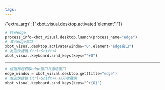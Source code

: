 ```yaml
---
tags:
---
```

{'extra_args': ["xbot_visual.desktop.activate:['element']"]}
```python
# 打开edge
process_info=xbot_visual.desktop.launch(process_name="edge")
# 激活edge窗口
xbot_visual.desktop.activate(window="0",element="edge窗口")
# 发送快捷键 Ctrl+Shift+O
xbot_visual.keyboard.send_keys(keys="^+O")
```
---
```python
# 根据标题获取edge窗口并激活窗口
edge_window = xbot_visual.desktop.get(title="edge")
# 发送快捷键 Ctrl+Shift+O 打开收藏夹
xbot_visual.keyboard.send_keys(keys="^+{O}")
```
